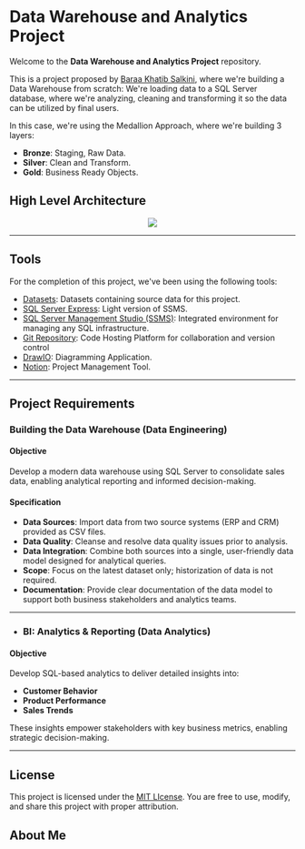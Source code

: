 # Data Warehouse and Analytics Project

Welcome to the **Data Warehouse and Analytics Project** repository.

This is a project proposed by [Baraa Khatib Salkini](https://www.linkedin.com/in/baraa-khatib-salkini/?originalSubdomain=de), where we're building a Data Warehouse from scratch: We're loading data to a SQL Server database, where we're analyzing, cleaning and transforming it so the data can be utilized by final users.

In this case, we're using the Medallion Approach, where we're building 3 layers:
  
  * **Bronze**: Staging, Raw Data.
  * **Silver**: Clean and Transform.
  * **Gold**: Business Ready Objects.

  ## High Level Architecture

<p align="center">
  <img src="https://github.com/user-attachments/assets/84a4889d-d1b6-4013-aec3-8451b32be77f" />
</p>

---

## Tools

For the completion of this project, we've been using the following tools:

  * [Datasets](https://github.com/JoANeS86/sql-data-warehouse-project/tree/main/datasets): Datasets containing source data for this project.
  * [SQL Server Express](https://www.microsoft.com/en-us/sql-server/sql-server-downloads): Light version of SSMS.
  * [SQL Server Management Studio (SSMS)](https://learn.microsoft.com/en-us/ssms/download-sql-server-management-studio-ssms?view=sql-server-ver16): Integrated environment for managing any SQL infrastructure.
  * [Git Repository](https://github.com/): Code Hosting Platform for collaboration and version control
  * [DrawIO](https://www.drawio.com/): Diagramming Application.
  * [Notion](https://www.notion.so/Data-Warehouse-Project-19102db496af80cc9984cc54b543ae7f): Project Management Tool.

---

## Project Requirements

### Building the Data Warehouse (Data Engineering)

#### Objective
Develop a modern data warehouse using SQL Server to consolidate sales data, enabling analytical reporting and informed decision-making.

#### Specification
- **Data Sources**: Import data from two source systems (ERP and CRM) provided as CSV files.
- **Data Quality**: Cleanse and resolve data quality issues prior to analysis.
- **Data Integration**: Combine both sources into a single, user-friendly data model designed for analytical queries.
- **Scope**: Focus on the latest dataset only; historization of data is not required.
- **Documentation**: Provide clear documentation of the data model to support both business stakeholders and analytics teams.

---

- ### BI: Analytics & Reporting (Data Analytics)

#### Objective
Develop SQL-based analytics to deliver detailed insights into:
- **Customer Behavior**
- **Product Performance**
- **Sales Trends**

These insights empower stakeholders with key business metrics, enabling strategic decision-making.

---

## License

This project is licensed under the [MIT LIcense](LICENSE). You are free to use, modify, and share this project with proper attribution.

## About Me
